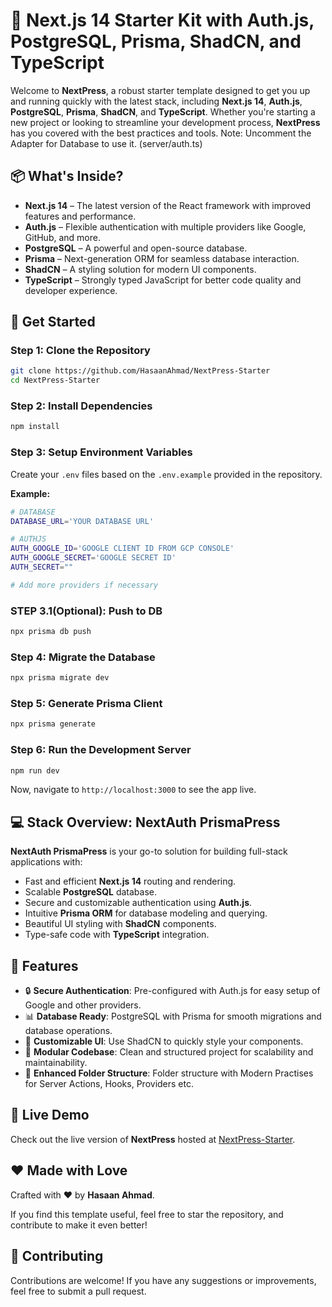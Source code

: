 # 🚀 Next.js 14 Starter Kit with Auth.js, PostgreSQL, Prisma, ShadCN, and TypeScript

Welcome to **NextPress**, a robust starter template designed to get you up and running quickly with the latest stack, including **Next.js 14**, **Auth.js**, **PostgreSQL**, **Prisma**, **ShadCN**, and **TypeScript**. Whether you're starting a new project or looking to streamline your development process, **NextPress** has you covered with the best practices and tools. 
Note: Uncomment the Adapter for Database to use it. (server/auth.ts)

## 📦 What's Inside?

- **Next.js 14** – The latest version of the React framework with improved features and performance.
- **Auth.js** – Flexible authentication with multiple providers like Google, GitHub, and more.
- **PostgreSQL** – A powerful and open-source database.
- **Prisma** – Next-generation ORM for seamless database interaction.
- **ShadCN** – A styling solution for modern UI components.
- **TypeScript** – Strongly typed JavaScript for better code quality and developer experience.

## 🚀 Get Started

### Step 1: Clone the Repository

```bash
git clone https://github.com/HasaanAhmad/NextPress-Starter
cd NextPress-Starter
```

### Step 2: Install Dependencies

```bash
npm install
```

### Step 3: Setup Environment Variables

Create your `.env` files based on the `.env.example` provided in the repository.

**Example:**

```bash
# DATABASE
DATABASE_URL='YOUR DATABASE URL'

# AUTHJS
AUTH_GOOGLE_ID='GOOGLE CLIENT ID FROM GCP CONSOLE'
AUTH_GOOGLE_SECRET='GOOGLE SECRET ID'
AUTH_SECRET=""

# Add more providers if necessary
```

### STEP 3.1(Optional): Push to DB
```bash
npx prisma db push
```

### Step 4: Migrate the Database

```bash
npx prisma migrate dev
```

### Step 5: Generate Prisma Client

```bash
npx prisma generate
```



### Step 6: Run the Development Server

```bash
npm run dev
```

Now, navigate to `http://localhost:3000` to see the app live.

## 💻 Stack Overview: **NextAuth PrismaPress**

**NextAuth PrismaPress** is your go-to solution for building full-stack applications with:

- Fast and efficient **Next.js 14** routing and rendering.
- Scalable **PostgreSQL** database.
- Secure and customizable authentication using **Auth.js**.
- Intuitive **Prisma ORM** for database modeling and querying.
- Beautiful UI styling with **ShadCN** components.
- Type-safe code with **TypeScript** integration.

## 🌟 Features

- 🔒 **Secure Authentication**: Pre-configured with Auth.js for easy setup of Google and other providers.
- 📊 **Database Ready**: PostgreSQL with Prisma for smooth migrations and database operations.
- 💅 **Customizable UI**: Use ShadCN to quickly style your components.
- 🧩 **Modular Codebase**: Clean and structured project for scalability and maintainability.
- 🚀 **Enhanced Folder Structure**: Folder structure with Modern Practises for Server Actions, Hooks, Providers etc.

## 🎨 Live Demo

Check out the live version of **NextPress** hosted at [NextPress-Starter]().

## ❤️ Made with Love

Crafted with ❤️ by **Hasaan Ahmad**.

If you find this template useful, feel free to star the repository, and contribute to make it even better!

## 🤝 Contributing

Contributions are welcome! If you have any suggestions or improvements, feel free to submit a pull request.